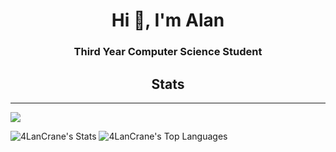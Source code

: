<h1 align="center">Hi 👋, I'm Alan</h1>
<h3 align="center">Third Year Computer Science Student</h3>




<div align="center">
  <h2>Stats</h2>
</div>

---
[![](https://visitcount.itsvg.in/api?id=4LanCrane&icon=0&color=8)](https://visitcount.itsvg.in)

![4LanCrane's Stats](https://github-readme-stats.vercel.app/api?username=4LanCrane&theme=dark&show_icons=true&hide_border=false&count_private=true)
![4LanCrane's Top Languages](https://github-readme-stats.vercel.app/api/top-langs/?username=4LanCrane&theme=dark&show_icons=true&hide_border=false&layout=compact)




###
